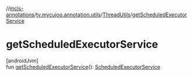 //[mcls-annotations](../../../index.md)/[tv.mycujoo.annotation.utils](../index.md)/[ThreadUtils](index.md)/[getScheduledExecutorService](get-scheduled-executor-service.md)

# getScheduledExecutorService

[androidJvm]\
fun [getScheduledExecutorService](get-scheduled-executor-service.md)(): [ScheduledExecutorService](https://developer.android.com/reference/kotlin/java/util/concurrent/ScheduledExecutorService.html)

